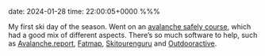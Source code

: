date: 2024-01-28
time: 22:00:05+0000
%%%

My first ski day of the season. Went on an [avalanche safely course](https://flatsucks.at/lawinenkurse/), which had a good mix of different aspects. There’s so much software to help, such as [Avalanche.report](https://avalanche.report/), [Fatmap](https://fatmap.com/), [Skitourenguru](https://www.skitourenguru.ch/) and [Outdooractive](https://www.outdooractive.com/).
